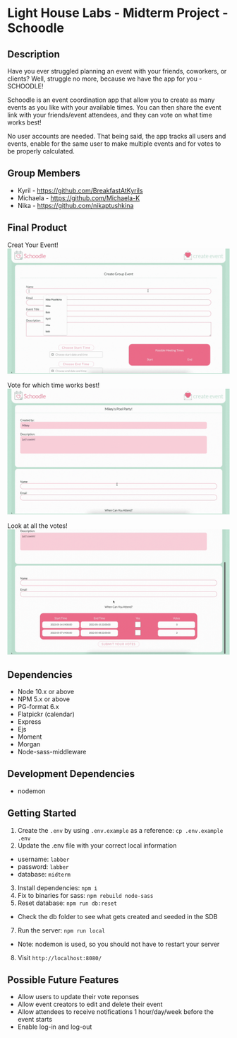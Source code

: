 Light House Labs - Midterm Project - Schoodle
=========

## Description

Have you ever struggled planning an event with your friends, coworkers, or clients?
Well, struggle no more, because we have the app for you - SCHOODLE!

Schoodle is an event coordination app that allow you to create as many events as you like with your available times.
You can then share the event link with your friends/event attendees, and they can vote on what time works best! 

No user accounts are needed. That being said, the app tracks all users and events, enable for the same user to make multiple events and for votes to be properly calculated.

## Group Members

* Kyril - https://github.com/BreakfastAtKyrils
* Michaela - https://github.com/Michaela-K
* Nika - https://github.com/nikaptushkina

## Final Product

Creat Your Event!
!["Create Page"](https://github.com/BreakfastAtKyrils/Schoodle/blob/master/docs/CreateEvent.gif)

Vote for which time works best!
!["Event Page"](https://github.com/BreakfastAtKyrils/Schoodle/blob/master/docs/EventPage.gif)

Look at all the votes!
!["Event Page"](https://github.com/BreakfastAtKyrils/Schoodle/blob/master/docs/VoteUpdates.gif)

## Dependencies
- Node 10.x or above
- NPM 5.x or above
- PG-format 6.x
- Flatpickr (calendar)
- Express
- Ejs
- Moment
- Morgan
- Node-sass-middleware

## Development Dependencies

- nodemon

## Getting Started

1. Create the `.env` by using `.env.example` as a reference: `cp .env.example .env`
2. Update the .env file with your correct local information 
  - username: `labber` 
  - password: `labber` 
  - database: `midterm`
3. Install dependencies: `npm i`
4. Fix to binaries for sass: `npm rebuild node-sass`
5. Reset database: `npm run db:reset`
  - Check the db folder to see what gets created and seeded in the SDB
7. Run the server: `npm run local`
  - Note: nodemon is used, so you should not have to restart your server
8. Visit `http://localhost:8080/`

## Possible Future Features

- Allow users to update their vote reponses
- Allow event creators to edit and delete their event
- Allow attendees to receive notifications 1 hour/day/week before the event starts
- Enable log-in and log-out 
